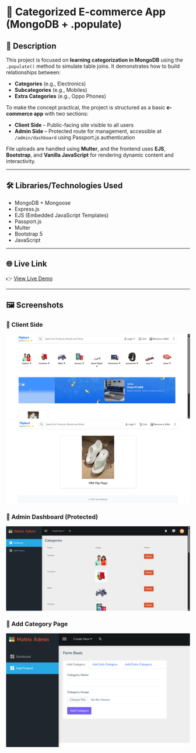 # 🛒 Categorized E-commerce App (MongoDB + .populate)

## 📌 Description  
This project is focused on **learning categorization in MongoDB** using the `.populate()` method to simulate table joins. It demonstrates how to build relationships between:

- **Categories** (e.g., Electronics)
- **Subcategories** (e.g., Mobiles)
- **Extra Categories** (e.g., Oppo Phones)

To make the concept practical, the project is structured as a basic **e-commerce app** with two sections:

- **Client Side** – Public-facing site visible to all users
- **Admin Side** – Protected route for management, accessible at `/admin/dashboard` using Passport.js authentication

File uploads are handled using **Multer**, and the frontend uses **EJS**, **Bootstrap**, and **Vanilla JavaScript** for rendering dynamic content and interactivity.

---

## 🛠 Libraries/Technologies Used  
- MongoDB + Mongoose  
- Express.js  
- EJS (Embedded JavaScript Templates)  
- Passport.js  
- Multer  
- Bootstrap 5  
- JavaScript  

---

## 🌐 Live Link  
👉 [View Live Demo](https://categorize-api-9kfk.onrender.com)

---

## 🖼️ Screenshots  

### 🔹 Client Side  
![Client Homepage](./screenshots/hompageecom.png)
![Client single page](./screenshots/singlepage.png)

### 🔹 Admin Dashboard (Protected)  
![Admin Dashboard](./screenshots/admin%20dashboard.png)

### 🔹 Add Category Page  
![Add Category](./screenshots/formcat.png)
